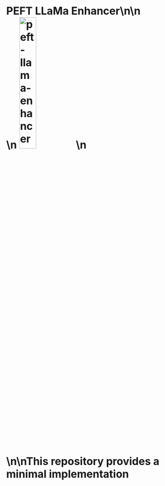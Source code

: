 # PEFT LLaMa Enhancer\n\n<div style="max-width:800px">\n  <img src="https://user-images.githubusercontent.com/2821124/232169319-4546926b-af14-4c4e-9126-675ca647935d.png" alt="peft-llama-enhancer" style="width:30%"/>\n</div>\n\nThis repository provides a minimal implementation 
